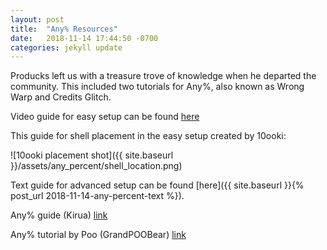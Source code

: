 ```yaml
---
layout: post
title:  "Any% Resources"
date:   2018-11-14 17:44:50 -0700
categories: jekyll update
---
```


Producks left us with a treasure trove of knowledge when he departed the community. This included two tutorials for Any%, also known as Wrong Warp and Credits Glitch.

Video guide for easy setup can be found [here](https://player.twitch.tv/?video=v44637740)

This guide for shell placement in the easy setup created by 10ooki:

![10ooki placement shot]({{ site.baseurl }}/assets/any_percent/shell_location.png)

Text guide for advanced setup can be found [here]({{ site.baseurl }}{% post_url 2018-11-14-any-percent-text %}).

Any% guide (Kirua) [link](https://www.twitch.tv/videos/172716898)

Any% tutorial by Poo (GrandPOOBear) [link](https://youtu.be/Y4X6nASGPHU)